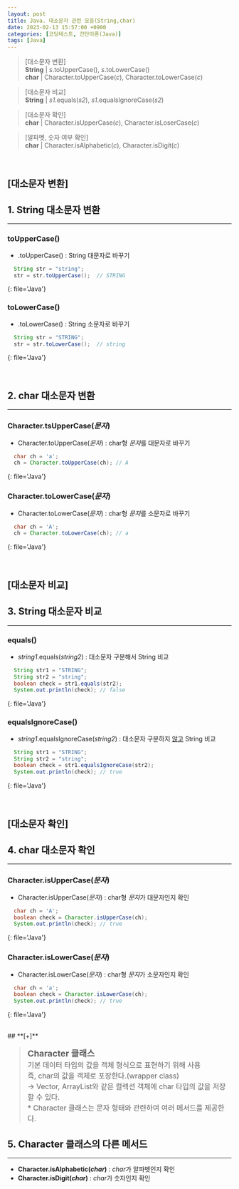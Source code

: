 ```yaml
---
layout: post
title: Java. 대소문자 관련 모음(String,char)
date: 2023-02-13 15:57:00 +0900
categories: [코딩테스트, 간단이론(Java)]
tags: [Java]
---
```

 <!-- static\
 non-static, instance method → 객체 생성 필요 -->


> [대소문자 변환]
\
> **String** | *s*.toUpperCase(), *s*.toLowerCase()
\
> **char** | Character.toUpperCase(*c*), Character.toLowerCase(*c*)

> [대소문자 비교]
\
> **String** | *s1*.equals(*s2*), *s1*.equalsIgnoreCase(*s2*)

> [대소문자 확인]
\
> **char** | Character.isUpperCase(*c*), Character.isLoserCase(*c*)

> [알파벳, 숫자 여부 확인]
\
> **char** | Character.isAlphabetic(*c*), Character.isDigit(*c*)

<br>

<!-- todo: 대소문자 변환-->
## **[대소문자 변환]**
## 1. String 대소문자 변환
---
### **toUpperCase()**
* .toUpperCase() : String 대문자로 바꾸기

```java
  String str = "string";
  str = str.toUpperCase();  // STRING
```
{: file='Java'}

### **toLowerCase()**
* .toLowerCase() : String 소문자로 바꾸기
```java
  String str = "STRING";
  str = str.toLowerCase();  // string
```
{: file='Java'}

<br>


## 2. char 대소문자 변환
---
### **Character.tsUpperCase(*문자*)**
* Character.toUpperCase(*문자*) : char형 *문자*를 대문자로 바꾸기
```java
  char ch = 'a';
  ch = Character.toUpperCase(ch); // A
```
{: file='Java'}

### **Character.toLowerCase(*문자*)**
* Character.toLowerCase(*문자*) : char형 *문자*를 소문자로 바꾸기
```java
  char ch = 'A';
  ch = Character.toLowerCase(ch); // a
```
{: file='Java'}

<br>

<!-- todo: 대소문자 비교(String)-->

## **[대소문자 비교]**
## 3. String 대소문자 비교
---
### **equals()**
* *string1*.equals(*string2*) : 대소문자 구분해서 String 비교
```java
  String str1 = "STRING";
  String str2 = "string";
  boolean check = str1.equals(str2);
  System.out.println(check); // false
```
{: file='Java'}

### **equalsIgnoreCase()**
* *string1*.equalsIgnoreCase(*string2*) : 대소문자 구분하지 <u>않고</u> String 비교
```java
  String str1 = "STRING";
  String str2 = "string";
  boolean check = str1.equalsIgnoreCase(str2);
  System.out.println(check); // true
```
{: file='Java'}

<br>


<!-- todo: 대소문자 확인(char)-->

## **[대소문자 확인]**
## 4. char 대소문자 확인
---
### **Character.isUpperCase(*문자*)**
* Character.isUpperCase(*문자*) : char형 *문자*가 대문자인지 확인
```java
  char ch = 'A';
  boolean check = Character.isUpperCase(ch);
  System.out.println(check); // true
```
{: file='Java'}

### **Character.isLowerCase(*문자*)**
* Character.isLowerCase(*문자*) : char형 *문자*가 소문자인지 확인
```java
  char ch = 'a';
  boolean check = Character.isLowerCase(ch);
  System.out.println(check); // true
```
{: file='Java'}

<br>
## **[+]**
<blockquote style='font-size: 1rem'>
<b style='font-size: 1.2rem'>Character 클래스</b> <br>
기본 데이터 타입의 값을 객체 형식으로 표현하기 위해 사용<br>
즉, char의 값을 객체로 포장한다.(wrapper class)<br>
→ Vector, ArrayList와 같은 컬렉션 객체에 char 타입의 값을 저장할 수 있다.<br>
* Character 클래스는 문자 형태와 관련하여 여러 메서드를 제공한다.
</blockquote>



## 5. Character 클래스의 다른 메서드 
---
* **Character.isAlphabetic(*char*)** : *char*가 알파벳인지 확인
* **Character.isDigit(*char*)** : *char*가 숫자인지 확인 


<!-- * length
  * String.length()
  * Array.length -->







